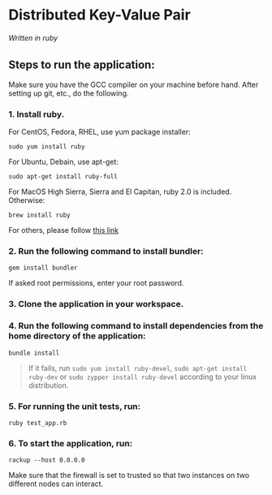 # Distributed Key-Value Pair
###### Written in ruby

## **Steps to run the application:**

Make sure you have the GCC compiler on your machine before hand. After setting up git, etc., do the following.



### **1. Install ruby.**

For CentOS, Fedora, RHEL, use yum package installer:

`sudo yum install ruby`

For Ubuntu, Debain, use apt-get:

`sudo apt-get install ruby-full`

For MacOS High Sierra, Sierra and El Capitan, ruby 2.0 is included. Otherwise: 

`brew install ruby`

For others, please follow [this link](https://www.ruby-lang.org/en/documentation/installation)



### **2. Run the following command to install bundler:**

`gem install bundler`

If asked root permissions, enter your root password.



### **3. Clone the application in your workspace.**



### **4. Run the following command to install dependencies from the home directory of the application:**

`bundle install`

> If it fails, run `sudo yum install ruby-devel`, `sudo apt-get install ruby-dev` or `sudo zypper install ruby-devel` according to your linux distribution.



### **5. For running the unit tests, run:**

`ruby test_app.rb`



### **6. To start the application, run:**

`rackup --host 0.0.0.0`



Make sure that the firewall is set to trusted so that two instances on two different nodes can interact.

